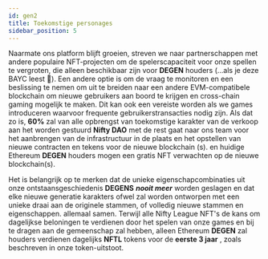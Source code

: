 ```yaml
---
id: gen2
title: Toekomstige personages
sidebar_position: 5
---
```


Naarmate ons platform blijft groeien, streven we naar partnerschappen met andere populaire NFT-projecten om de spelerscapaciteit voor onze spellen te vergroten, die alleen beschikbaar zijn voor **DEGEN** houders (...als je deze BAYC leest 💜). Een andere optie is om de vraag te monitoren en een beslissing te nemen om uit te breiden naar een andere EVM-compatibele blockchain om nieuwe gebruikers aan boord te krijgen en cross-chain gaming mogelijk te maken. Dit kan ook een vereiste worden als we games introduceren waarvoor frequente gebruikerstransacties nodig zijn. Als dat zo is, **60%** zal van alle opbrengst van toekomstige karakter van de verkoop aan het worden gestuurd **Nifty DAO** met de rest gaat naar ons team voor het aanbrengen van de infrastructuur in de plaats en het opstellen van nieuwe contracten en tekens voor de nieuwe blockchain (s). en huidige Ethereum **DEGEN** houders mogen een gratis NFT verwachten op de nieuwe blockchain(s).

Het is belangrijk op te merken dat de unieke eigenschapcombinaties uit onze ontstaansgeschiedenis **DEGENS** **_nooit meer_** worden geslagen en dat elke nieuwe generatie karakters ofwel zal worden ontworpen met een unieke draai aan de originele stammen, of volledig nieuwe stammen en eigenschappen. allemaal samen. Terwijl alle Nifty League NFT's de kans om dagelijkse beloningen te verdienen door het spelen van onze games en bij te dragen aan de gemeenschap zal hebben, alleen Ethereum **DEGEN** zal houders verdienen dagelijks **NFTL** tokens voor de **eerste 3 jaar** , zoals beschreven in onze token-uitstoot.
